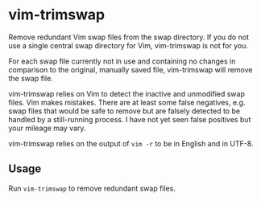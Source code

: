 # vim-trimswap

Remove redundant Vim swap files from the swap directory.
If you do not use a single central swap directory for Vim, vim-trimswap is not for you.

For each swap file currently not in use and containing no changes in comparison to the original, manually saved file, vim-trimswap will remove the swap file.

vim-trimswap relies on Vim to detect the inactive and unmodified swap files.
Vim makes mistakes.
There are at least some false negatives, e.g. swap files that would be safe to remove but are falsely detected to be handled by a still-running process.
I have not yet seen false positives but your mileage may vary.

vim-trimswap relies on the output of `vim -r` to be in English and in UTF-8.

## Usage

Run `vim-trimswap` to remove redundant swap files.
